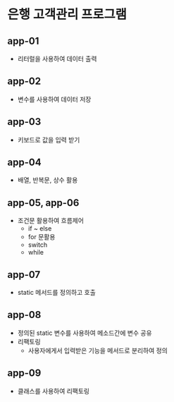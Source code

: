# 은행 고객관리 프로그램

## app-01

- 리터럴을 사용하여 데이터 출력

## app-02

- 변수를 사용하여 데이터 저장

## app-03

- 키보드로 값을 입력 받기

## app-04

- 배열, 반복문, 상수 활용

## app-05, app-06

- 조건문 활용하여 흐름제어
  - if ~ else
  - for 문활용
  - switch
  - while

## app-07

- static 메서드를 정의하고 호출

## app-08

- 정의된 static 변수를 사용하여 메소드간에 변수 공유
- 리팩토링
  - 사용자에게서 입력받은 기능을 메서드로 분리하여 정의


## app-09

- 클래스를 사용하여 리팩토링